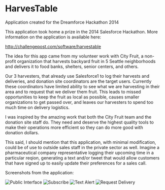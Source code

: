 # HarvesTable
Application created for the Dreamforce Hackathon 2014

This application took home a prize in the 2014 Salesforce Hackathon.  More information on the application is available here:

http://challengepost.com/software/harvestable

The idea for this app came from my volunteer work with City Fruit, a non-profit organization that harvests backyard fruit in 5 Seattle neighborhoods and delivers it to food banks, shelters, senior centers, and others.

Our 3 harvesters, that already use Salesforce1 to log their harvests and deliveries, and donation site coordinators are the target users. Currently these coordinators have limited ability to see what we are harvesting in their area and to request that we deliver them fruit. This leads to missed opportunities to keep the fruit as local as possible, causes smaller organizations to get passed over, and leaves our harvesters to spend too much time on delivery logistics.

I was inspired by the amazing work that both the City Fruit team and the donation site staff do. They need and deserve the highest quality tools to make their operations more efficient so they can do more good with donation dollars.

This said, I should mention that this application, with minimal modification, could be of use to outside sales staff in the private sector as well. Imagine a pharmaceutical company representative logging their upcoming time in a particular reqion, generating a text and/or tweet that would allow customers that have signed up to easily update their preferences for a sales call.

Screenshots from the application:

![Public Interface](https://raw.githubusercontent.com/kaypro4/harvestable/master/images/gallery1.jpg)
![Subscribe](https://raw.githubusercontent.com/kaypro4/harvestable/master/images/gallery2.jpg)
![Text Alert](https://raw.githubusercontent.com/kaypro4/harvestable/master/images/gallery3.jpg)
![Request Delivery](https://raw.githubusercontent.com/kaypro4/harvestable/master/images/gallery4.jpg)

